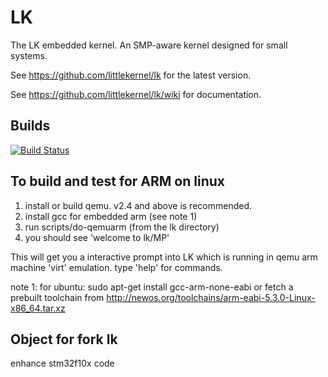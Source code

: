 # LK

The LK embedded kernel. An SMP-aware kernel designed for small systems.

See https://github.com/littlekernel/lk for the latest version.

See https://github.com/littlekernel/lk/wiki for documentation.

## Builds

[![Build Status](https://travis-ci.org/littlekernel/lk.svg?branch=master)](https://travis-ci.org/littlekernel/lk)

## To build and test for ARM on linux

1. install or build qemu. v2.4 and above is recommended.
2. install gcc for embedded arm (see note 1)
3. run scripts/do-qemuarm  (from the lk directory)
4. you should see 'welcome to lk/MP'

This will get you a interactive prompt into LK which is running in qemu
arm machine 'virt' emulation. type 'help' for commands.

note 1: for ubuntu:
sudo apt-get install gcc-arm-none-eabi
or fetch a prebuilt toolchain from
http://newos.org/toolchains/arm-eabi-5.3.0-Linux-x86_64.tar.xz

## Object for fork lk

enhance stm32f10x code
